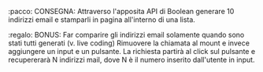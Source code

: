 :pacco: CONSEGNA:
Attraverso l'apposita API di Boolean generare 10 indirizzi email e stamparli in pagina all'interno di una lista.

:regalo: BONUS:
Far comparire gli indirizzi email solamente quando sono stati tutti generati (v. live coding)
Rimuovere la chiamata al mount e invece aggiungere un input e un pulsante. La richiesta partirà al click sul pulsante e recupererarà N indirizzi mail, dove N è il numero inserito dall'utente in input.